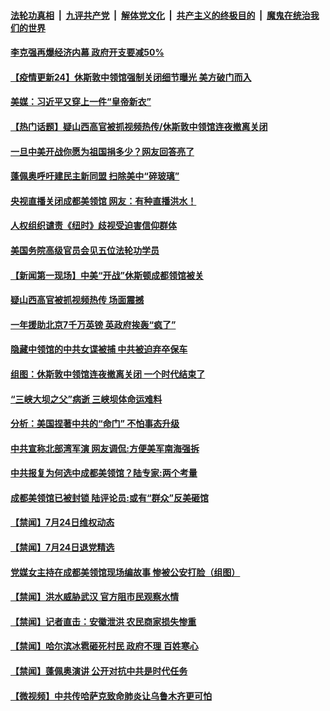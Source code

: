 

####  [法轮功真相](../../../../basic/blob/master/README.md?t=07251902) &nbsp;|&nbsp; [九评共产党](../../../../9ping.md/blob/master/README.md?t=07251902) &nbsp;|&nbsp; [解体党文化](../../../../jtdwh.md/blob/master/README.md?t=07251902)  &nbsp;|&nbsp; [共产主义的终极目的](../../../../gczydzjmd.md/blob/master/README.md?t=07251902) &nbsp;|&nbsp; [魔鬼在统治我们的世界](../../../../mgztzwmdsj.md/blob/master/README.md?t=07251902) 

#### [李克强再爆经济内幕 政府开支要减50%](../pages/prog204/a102902263.md?t=07251902) 

#### [【疫情更新24】休斯敦中领馆强制关闭细节曝光 美方破门而入](../pages/prog204/a102897569.md?t=07251902) 

#### [美媒：习近平又穿上一件“皇帝新衣”](../pages/prog204/a102902245.md?t=07251902) 

#### [【热门话题】疑山西高官被抓视频热传/休斯敦中领馆连夜撤离关闭](../pages/prog204/a102902231.md?t=07251902) 

#### [一旦中美开战你愿为祖国捐多少？网友回答亮了](../pages/prog204/a102902229.md?t=07251902) 

#### [蓬佩奥呼吁建民主新同盟 扫除美中“碎玻璃”](../pages/prog204/a102902190.md?t=07251902) 

#### [央视直播关闭成都美领馆 网友：有种直播洪水！](../pages/prog204/a102902192.md?t=07251902) 

#### [人权组织谴责《纽时》歧视受迫害信仰群体](../pages/prog204/a102902164.md?t=07251902) 

#### [美国务院高级官员会见五位法轮功学员](../pages/prog204/a102902156.md?t=07251902) 

#### [【新闻第一现场】中美“开战”休斯顿成都领馆被关](../pages/prog204/a102902158.md?t=07251902) 

#### [疑山西高官被抓视频热传 场面震撼](../pages/prog204/a102902131.md?t=07251902) 

#### [一年援助北京7千万英镑 英政府挨轰“疯了”](../pages/prog204/a102902128.md?t=07251902) 

#### [隐藏中领馆的中共女谍被捕 中共被迫弃卒保车](../pages/prog204/a102902103.md?t=07251902) 

#### [组图：休斯敦中领馆连夜撤离关闭 一个时代结束了](../pages/prog204/a102902055.md?t=07251902) 

#### [“三峡大坝之父”病逝 三峡坝体命运难料](../pages/prog204/a102902039.md?t=07251902) 

#### [分析：美国捏著中共的“命门” 不怕事态升级](../pages/prog204/a102902020.md?t=07251902) 



#### [中共宣称北部湾军演 网友调侃:方便美军南海强拆](../pages/prog204/a102901788.md?t=07251902) 

#### [中共报复为何选中成都美领馆？陆专家:两个考量](../pages/prog204/a102901775.md?t=07251902) 

#### [成都美领馆已被封锁 陆评论员:或有“群众”反美砸馆](../pages/prog204/a102901758.md?t=07251902) 

#### [【禁闻】7月24日维权动态](../pages/prog204/a102901884.md?t=07251902) 

#### [【禁闻】7月24日退党精选](../pages/prog204/a102901886.md?t=07251902) 

#### [党媒女主持在成都美领馆现场编故事 惨被公安打脸（组图）](../pages/prog204/a102901716.md?t=07251902) 

#### [【禁闻】洪水威胁武汉 官方阻市民观察水情](../pages/prog204/a102901817.md?t=07251902) 

#### [【禁闻】记者直击：安徽泄洪 农民商家损失惨重](../pages/prog204/a102901794.md?t=07251902) 

#### [【禁闻】哈尔滨冰雹砸死村民 政府不理 百姓寒心](../pages/prog204/a102901756.md?t=07251902) 


#### [【禁闻】蓬佩奥演讲  公开对抗中共是时代任务](../pages/prog204/a102901702.md?t=07251902) 

#### [【微视频】中共传哈萨克致命肺炎让乌鲁木齐更可怕](../pages/prog204/a102901704.md?t=07251902) 

